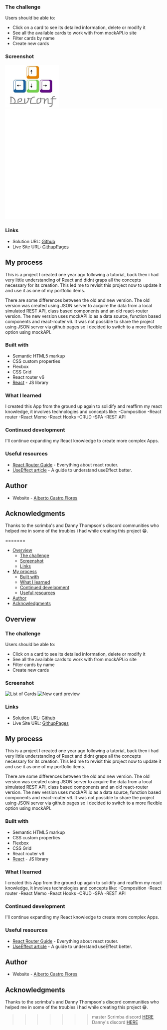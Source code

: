 ### The challenge

Users should be able to:

- Click on a card to see its detailed information, delete or modify it
- See all the available cards to work with from mockAPI.io site
- Filter cards by name
- Create new cards

### Screenshot

![List of Cards](./src/images/devconf.jpg)
![New card preview](./src/images/stars.svg)

### Links

- Solution URL: [Github](https://github.com/AlbertoCastroF/CardManager)
- Live Site URL: [GithupPages](https://albertocastrof.github.io/CardManager/)

## My process

This is a project I created one year ago following a tutorial, back then i had very little understanding of React and didnt graps all the concepts necessary for its creation. This led me to revisit this project now to update it and use it as one of my portfolio items.

There are some differences between the old and new version. The old version was created using JSON server to acquire the data from a local simulated REST API, class based components and an old react-router version. The new version uses mockAPI.io as a data source, function based components and react-router v6. It was not possible to share the project using JSON server via github pages so i decided to switch to a more flexible option using mockAPI.

### Built with

- Semantic HTML5 markup
- CSS custom properties
- Flexbox
- CSS Grid
- React router v6
- [React](https://reactjs.org/) - JS library

### What I learned

I created this App from the ground up again to solidify and reaffirm my react knowledge, it involves technologies and concepts like:
-Composition
-React router
-React Memo
-React Hooks
-CRUD
-SPA
-REST API

### Continued development

I'll continue expanding my React knowledge to create more complex Apps.

### Useful resources

- [React Router Guide](https://reactrouter.com/web/guides/quick-start) - Everything about react router.
- [UseEffect article](https://overreacted.io/a-complete-guide-to-useeffect/#dont-lie-to-react-about-dependencies) - A guide to understand useEffect better.

## Author

- Website - [Alberto Castro Flores](https://www.linkedin.com/in/alberto-castro-flores-02007959/)

## Acknowledgments

Thanks to the scrimba's and Danny Thompson's discord communities who helped me in some of the troubles i had while creating this project 😁.

=======
- [Overview](#overview)
  - [The challenge](#the-challenge)
  - [Screenshot](#screenshot)
  - [Links](#links)
- [My process](#my-process)
  - [Built with](#built-with)
  - [What I learned](#what-i-learned)
  - [Continued development](#continued-development)
  - [Useful resources](#useful-resources)
- [Author](#author)
- [Acknowledgments](#acknowledgments)

## Overview

### The challenge

Users should be able to:

- Click on a card to see its detailed information, delete or modify it
- See all the available cards to work with from mockAPI.io site
- Filter cards by name
- Create new cards

### Screenshot

![List of Cards](./images/cards.jpg)
![New card preview](./images/cardCreate.jpg)

### Links

- Solution URL: [Github](https://github.com/AlbertoCastroF/CardManager)
- Live Site URL: [GithupPages](https://albertocastrof.github.io/CardManager/)

## My process

This is a project I created one year ago following a tutorial, back then i had very little understanding of React and didnt graps all the concepts necessary for its creation. This led me to revisit this project now to update it and use it as one of my portfolio items.

There are some differences between the old and new version. The old version was created using JSON server to acquire the data from a local simulated REST API, class based components and an old react-router version. The new version uses mockAPI.io as a data source, function based components and react-router v6. It was not possible to share the project using JSON server via github pages so i decided to switch to a more flexible option using mockAPI.

### Built with

- Semantic HTML5 markup
- CSS custom properties
- Flexbox
- CSS Grid
- React router v6
- [React](https://reactjs.org/) - JS library

### What I learned

I created this App from the ground up again to solidify and reaffirm my react knowledge, it involves technologies and concepts like:
-Composition
-React router
-React Memo
-React Hooks
-CRUD
-SPA
-REST API

### Continued development

I'll continue expanding my React knowledge to create more complex Apps.

### Useful resources

- [React Router Guide](https://reactrouter.com/web/guides/quick-start) - Everything about react router.
- [UseEffect article](https://overreacted.io/a-complete-guide-to-useeffect/#dont-lie-to-react-about-dependencies) - A guide to understand useEffect better.

## Author

- Website - [Alberto Castro Flores](https://www.linkedin.com/in/alberto-castro-flores-02007959/)

## Acknowledgments

Thanks to the scrimba's and Danny Thompson's discord communities who helped me in some of the troubles i had while creating this project 😁.

>>>>>>> master
Scrimba discord [HERE](https://discord.com/login?redirect_to=%2Fchannels%2F684009642984341525%2F688827098957348907)
Danny's discord [HERE](https://discord.gg/XhxVQUuA)
